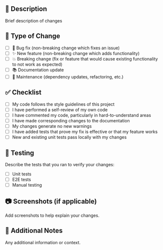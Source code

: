 ## 📝 Description

Brief description of changes

## 🔄 Type of Change

- [ ] 🐛 Bug fix (non-breaking change which fixes an issue)
- [ ] ✨ New feature (non-breaking change which adds functionality)
- [ ] 💥 Breaking change (fix or feature that would cause existing functionality
      to not work as expected)
- [ ] 📚 Documentation update
- [ ] 🔧 Maintenance (dependency updates, refactoring, etc.)

## ✅ Checklist

- [ ] My code follows the style guidelines of this project
- [ ] I have performed a self-review of my own code
- [ ] I have commented my code, particularly in hard-to-understand areas
- [ ] I have made corresponding changes to the documentation
- [ ] My changes generate no new warnings
- [ ] I have added tests that prove my fix is effective or that my feature works
- [ ] New and existing unit tests pass locally with my changes

## 🧪 Testing

Describe the tests that you ran to verify your changes:

- [ ] Unit tests
- [ ] E2E tests
- [ ] Manual testing

## 📷 Screenshots (if applicable)

Add screenshots to help explain your changes.

## 📝 Additional Notes

Any additional information or context.

